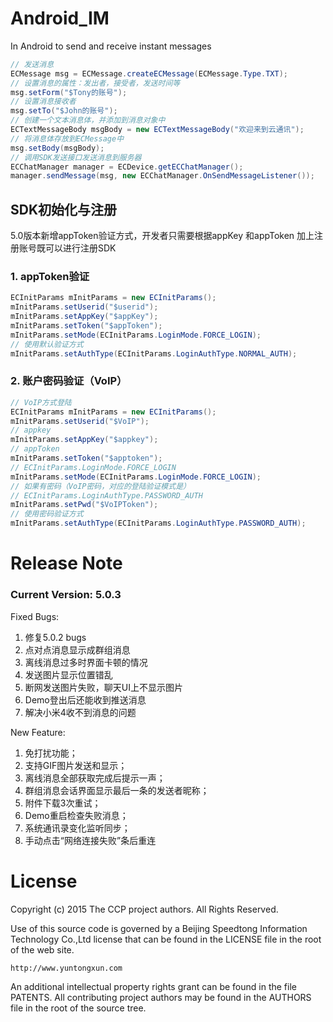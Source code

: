 # Android_IM
In Android to send and receive instant messages

```java
// 发送消息
ECMessage msg = ECMessage.createECMessage(ECMessage.Type.TXT);
// 设置消息的属性：发出者，接受者，发送时间等
msg.setForm("$Tony的账号");
// 设置消息接收者
msg.setTo("$John的账号");
// 创建一个文本消息体，并添加到消息对象中
ECTextMessageBody msgBody = new ECTextMessageBody("欢迎来到云通讯");
// 将消息体存放到ECMessage中
msg.setBody(msgBody);
// 调用SDK发送接口发送消息到服务器
ECChatManager manager = ECDevice.getECChatManager();
manager.sendMessage(msg, new ECChatManager.OnSendMessageListener());
```
## SDK初始化与注册
5.0版本新增appToken验证方式，开发者只需要根据appKey 和appToken 加上注册账号既可以进行注册SDK
### 1. appToken验证
```java
ECInitParams mInitParams = new ECInitParams();
mInitParams.setUserid("$userid");
mInitParams.setAppKey("$appKey");
mInitParams.setToken("$appToken");
mInitParams.setMode(ECInitParams.LoginMode.FORCE_LOGIN);
// 使用默认验证方式
mInitParams.setAuthType(ECInitParams.LoginAuthType.NORMAL_AUTH);
```
### 2. 账户密码验证（VoIP）
```java
// VoIP方式登陆
ECInitParams mInitParams = new ECInitParams();
mInitParams.setUserid("$VoIP");
// appkey
mInitParams.setAppKey("$appkey");
// appToken
mInitParams.setToken("$apptoken");
// ECInitParams.LoginMode.FORCE_LOGIN
mInitParams.setMode(ECInitParams.LoginMode.FORCE_LOGIN);
// 如果有密码（VoIP密码，对应的登陆验证模式是）
// ECInitParams.LoginAuthType.PASSWORD_AUTH
mInitParams.setPwd("$VoIPToken");
// 使用密码验证方式
mInitParams.setAuthType(ECInitParams.LoginAuthType.PASSWORD_AUTH);
```

# Release Note

### Current Version: 5.0.3
Fixed Bugs:

1. 修复5.0.2 bugs
2. 点对点消息显示成群组消息
3. 离线消息过多时界面卡顿的情况
4. 发送图片显示位置错乱
5. 断网发送图片失败，聊天UI上不显示图片
6. Demo登出后还能收到推送消息
7. 解决小米4收不到消息的问题

New Feature:
 
1. 免打扰功能；
2. 支持GIF图片发送和显示；
3. 离线消息全部获取完成后提示一声；
4. 群组消息会话界面显示最后一条的发送者昵称；
5. 附件下载3次重试；
6. Demo重启检查失败消息；
7. 系统通讯录变化监听同步；
8. 手动点击“网络连接失败”条后重连


License
===

   Copyright (c) 2015 The CCP project authors. All Rights Reserved.
 
   Use of this source code is governed by a Beijing Speedtong Information Technology Co.,Ltd license
   that can be found in the LICENSE file in the root of the web site.
 
    http://www.yuntongxun.com
 
   An additional intellectual property rights grant can be found
   in the file PATENTS.  All contributing project authors may
   be found in the AUTHORS file in the root of the source tree.
 
